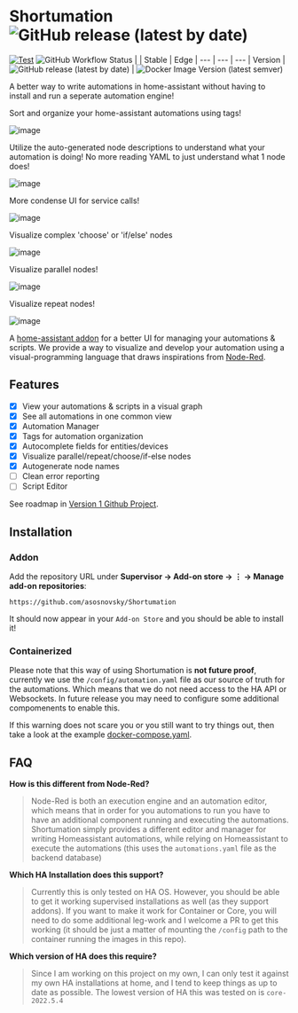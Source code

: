 # Shortumation ![GitHub release (latest by date)](https://img.shields.io/github/v/release/asosnovsky/Shortumation?label=&style=platsic)

[![Test](https://github.com/asosnovsky/Shortumation/actions/workflows/test.yml/badge.svg)](https://github.com/asosnovsky/Shortumation/actions/workflows/test.yml)
 ![GitHub Workflow Status](https://img.shields.io/github/workflow/status/asosnovsky/Shortumation/Manual%20Build) 
|  | Stable | Edge 
| --- | --- | --- 
| Version | ![GitHub release (latest by date)](https://img.shields.io/github/v/release/asosnovsky/Shortumation?label=&style=for-the-badge) | ![Docker Image Version (latest semver)](https://img.shields.io/docker/v/asosnovsky/shortumation-amd64?&sort=date&label=&style=for-the-badge) 

A better way to write automations in home-assistant without having to install and run a seperate automation engine!

Sort and organize your home-assistant automations using tags!

![image](https://user-images.githubusercontent.com/7451445/179136346-cf04a8c0-ac4e-44b2-b9fe-806824864660.png)

Utilize the auto-generated node descriptions to understand what your automation is doing! No more reading YAML to just understand what 1 node does! 

![image](https://user-images.githubusercontent.com/7451445/179137357-455260f3-2cdd-44ca-ae62-084ed7c59ebd.png)


More condense UI for service calls!

![image](https://user-images.githubusercontent.com/7451445/179137126-93601ea9-435f-4c4f-8f21-0d09cd61c7a2.png)


Visualize complex 'choose' or 'if/else' nodes

![image](https://user-images.githubusercontent.com/7451445/179135734-8d7ca46d-7e6f-4975-abc3-de86a48de0c0.png)

Visualize parallel nodes!

![image](https://user-images.githubusercontent.com/7451445/179136706-695912d7-e223-42d9-a27b-f330b021a56a.png)

Visualize repeat nodes!

![image](https://user-images.githubusercontent.com/7451445/179135790-a5e77e2b-6d42-4810-a27b-ff4d165e99ec.png)



A [home-assistant addon](https://www.home-assistant.io/addons/) for a better UI for managing your automations & scripts. We provide a way to visualize and develop your automation using a visual-programming language that draws inspirations from [Node-Red](https://nodered.org/).

## Features

- [X] View your automations & scripts in a visual graph
- [X] See all automations in one common view
- [X] Automation Manager
- [X] Tags for automation organization
- [X] Autocomplete fields for entities/devices
- [X] Visualize parallel/repeat/choose/if-else nodes
- [X] Autogenerate node names
- [ ] Clean error reporting
- [ ] Script Editor

See roadmap in [Version 1 Github Project](https://github.com/asosnovsky/Shortumation/projects/1).

## Installation

### Addon

Add the repository URL under **Supervisor → Add-on store → ⋮ → Manage add-on repositories**:

    https://github.com/asosnovsky/Shortumation

It should now appear in your `Add-on Store` and you should be able to install it!

### Containerized

Please note that this way of using Shortumation is **not future proof**, currently we use the `/config/automation.yaml` file as our source of truth for the automations. Which means that we do not need access to the HA API or Websockets. In future release you may need to configure some additional compomenents to enable this. 

If this warning does not scare you or you still want to try things out, then take a look at the example [docker-compose.yaml](example/containerized/docker-compose.yaml).


## FAQ

**How is this different from Node-Red?**

  > Node-Red is both an execution engine and an automation editor, which means that in order for you automations to run you have to have an additional component running and executing the automations. Shortumation simply provides a different editor and manager for writing Homeassistant automations, while relying on Homeassistant to execute the automations (this uses the `automations.yaml` file as the backend database)

**Which HA Installation does this support?**

  > Currently this is only tested on HA OS. However, you should be able to get it working supervised installations as well (as they support addons). If you want to make it work for Container or Core, you will need to do some additional leg-work and I welcome a PR to get this working (it should be just a matter of mounting the `/config` path to the container running the images in this repo).

**Which version of HA does this require?**

  > Since I am working on this project on my own, I can only test it against my own HA installations at home, and I tend to keep things as up to date as possible. The lowest version of HA this was tested on is `core-2022.5.4`
